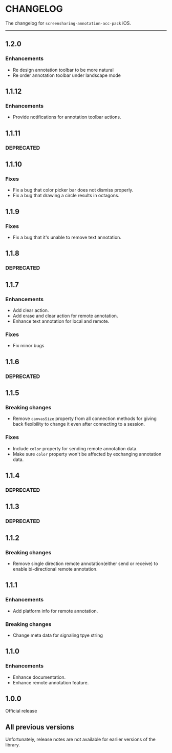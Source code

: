 # CHANGELOG

The changelog for `screensharing-annotation-acc-pack` iOS.

--------------------------------------

1.2.0
-----

### Enhancements
- Re design annotation toolbar to be more natural
- Re order annotation toolbar under landscape mode

1.1.12
-----

### Enhancements

- Provide notifications for annotation toolbar actions.

1.1.11
-----

### DEPRECATED 

1.1.10
-----

### Fixes

- Fix a bug that color picker bar does not dismiss properly.
- Fix a bug that drawing a circle results in octagons.

1.1.9
-----

### Fixes

- Fix a bug that it's unable to remove text annotation.

1.1.8
-----

### DEPRECATED 

1.1.7
-----

### Enhancements

- Add clear action.
- Add erase and clear action for remote annotation.
- Enhance text annotation for local and remote.

### Fixes

- Fix minor bugs

1.1.6
-----

### DEPRECATED 


1.1.5
-----

### Breaking changes

- Remove `canvasSize` property from all connection methods for giving back flexibility to change it even after connecting to a session.

### Fixes

- Include `color` property for sending remote annotation data.
- Make sure `color` property won't be affected by exchanging annotation data.


1.1.4
-----

### DEPRECATED

1.1.3
-----

### DEPRECATED

1.1.2
-----

### Breaking changes

- Remove single direction remote annotation(either send or receive) to enable bi-directional remote annotation.

1.1.1
-----

### Enhancements

- Add platform info for remote annotation.

### Breaking changes

- Change meta data for signaling tpye string

1.1.0
-----

### Enhancements

- Enhance documentation.
- Enhance remote annotation feature.

1.0.0
-----

Official release

All previous versions
---------------------

Unfortunately, release notes are not available for earlier versions of the library.
